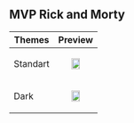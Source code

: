 ## MVP Rick and Morty
Themes | Preview
--- | ---
Standart | <p align="center"> <img src="https://user-images.githubusercontent.com/64149535/121023812-520fc680-c7ac-11eb-9035-a7bed959aeb4.gif" width="50%"> </p>
Dark | <p align="center"> <img src="https://user-images.githubusercontent.com/64149535/121023759-415f5080-c7ac-11eb-8d3b-30efae0083cb.gif" width="50%"> </p>
